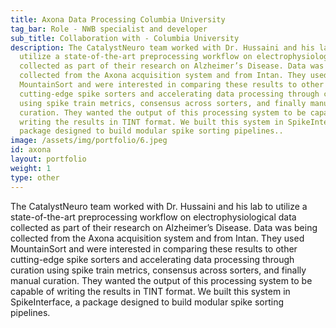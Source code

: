 ```yaml
---
title: Axona Data Processing Columbia University
tag_bar: Role - NWB specialist and developer
sub_title: Collaboration with - Columbia University
description: The CatalystNeuro team worked with Dr. Hussaini and his lab to
  utilize a state-of-the-art preprocessing workflow on electrophysiological data
  collected as part of their research on Alzheimer’s Disease. Data was being
  collected from the Axona acquisition system and from Intan. They used
  MountainSort and were interested in comparing these results to other
  cutting-edge spike sorters and accelerating data processing through curation
  using spike train metrics, consensus across sorters, and finally manual
  curation. They wanted the output of this processing system to be capable of
  writing the results in TINT format. We built this system in SpikeInterface, a
  package designed to build modular spike sorting pipelines..
image: /assets/img/portfolio/6.jpeg
id: axona
layout: portfolio
weight: 1
type: other
---
```


The CatalystNeuro team worked with Dr. Hussaini and his lab to utilize a state-of-the-art preprocessing workflow on electrophysiological data collected as part of their research on Alzheimer’s Disease. Data was being collected from the Axona acquisition system and from Intan. They used MountainSort and were interested in comparing these results to other cutting-edge spike sorters and accelerating data processing through curation using spike train metrics, consensus across sorters, and finally manual curation. They wanted the output of this processing system to be capable of writing the results in TINT format. We built this system in SpikeInterface, a package designed to build modular spike sorting pipelines.

